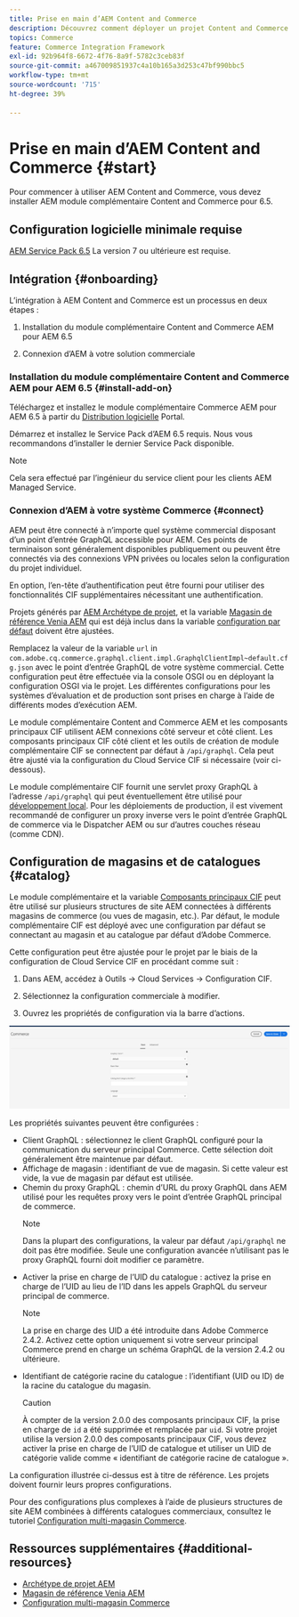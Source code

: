 ```yaml
---
title: Prise en main d’AEM Content and Commerce
description: Découvrez comment déployer un projet Content and Commerce AEM.
topics: Commerce
feature: Commerce Integration Framework
exl-id: 92b964f8-6672-4f76-8a9f-5782c3ceb83f
source-git-commit: a467009851937c4a10b165a3d253c47bf990bbc5
workflow-type: tm+mt
source-wordcount: '715'
ht-degree: 39%

---
```


# Prise en main d’AEM Content and Commerce {#start}

Pour commencer à utiliser AEM Content and Commerce, vous devez installer AEM module complémentaire Content and Commerce pour 6.5.

## Configuration logicielle minimale requise

[AEM Service Pack 6.5](https://experience.adobe.com/#/downloads/content/software-distribution/en/aem.html) La version 7 ou ultérieure est requise.

## Intégration  {#onboarding}

L’intégration à AEM Content and Commerce est un processus en deux étapes :

1. Installation du module complémentaire Content and Commerce AEM pour AEM 6.5

2. Connexion d’AEM à votre solution commerciale

### Installation du module complémentaire Content and Commerce AEM pour AEM 6.5 {#install-add-on}

Téléchargez et installez le module complémentaire Commerce AEM pour AEM 6.5 à partir du [Distribution logicielle](https://experience.adobe.com/#/downloads/content/software-distribution/en/aem.html) Portal.

Démarrez et installez le Service Pack d’AEM 6.5 requis. Nous vous recommandons d’installer le dernier Service Pack disponible.

>[!NOTE]
>
>Cela sera effectué par l’ingénieur du service client pour les clients AEM Managed Service.

### Connexion d’AEM à votre système Commerce {#connect}

AEM peut être connecté à n’importe quel système commercial disposant d’un point d’entrée GraphQL accessible pour AEM. Ces points de terminaison sont généralement disponibles publiquement ou peuvent être connectés via des connexions VPN privées ou locales selon la configuration du projet individuel.

En option, l’en-tête d’authentification peut être fourni pour utiliser des fonctionnalités CIF supplémentaires nécessitant une authentification.

Projets générés par [AEM Archétype de projet](https://github.com/adobe/aem-project-archetype), et la variable [Magasin de référence Venia AEM](https://github.com/adobe/aem-cif-guides-venia) qui est déjà inclus dans la variable [configuration par défaut](https://github.com/adobe/aem-cif-guides-venia/blob/main/ui.config/src/main/content/jcr_root/apps/venia/osgiconfig/config/com.adobe.cq.commerce.graphql.client.impl.GraphqlClientImpl~default.cfg.json) doivent être ajustées.

Remplacez la valeur de la variable `url` in `com.adobe.cq.commerce.graphql.client.impl.GraphqlClientImpl~default.cfg.json` avec le point d’entrée GraphQL de votre système commercial. Cette configuration peut être effectuée via la console OSGI ou en déployant la configuration OSGI via le projet. Les différentes configurations pour les systèmes d’évaluation et de production sont prises en charge à l’aide de différents modes d’exécution AEM.

Le module complémentaire Content and Commerce AEM et les composants principaux CIF utilisent AEM connexions côté serveur et côté client. Les composants principaux CIF côté client et les outils de création de module complémentaire CIF se connectent par défaut à `/api/graphql`. Cela peut être ajusté via la configuration du Cloud Service CIF si nécessaire (voir ci-dessous).

Le module complémentaire CIF fournit une servlet proxy GraphQL à l’adresse `/api/graphql` qui peut éventuellement être utilisé pour [développement local](develop.md). Pour les déploiements de production, il est vivement recommandé de configurer un proxy inverse vers le point d’entrée GraphQL de commerce via le Dispatcher AEM ou sur d’autres couches réseau (comme CDN).

## Configuration de magasins et de catalogues {#catalog}

Le module complémentaire et la variable [Composants principaux CIF](https://github.com/adobe/aem-core-cif-components) peut être utilisé sur plusieurs structures de site AEM connectées à différents magasins de commerce (ou vues de magasin, etc.). Par défaut, le module complémentaire CIF est déployé avec une configuration par défaut se connectant au magasin et au catalogue par défaut d’Adobe Commerce.

Cette configuration peut être ajustée pour le projet par le biais de la configuration de Cloud Service CIF en procédant comme suit :

1. Dans AEM, accédez à Outils -> Cloud Services -> Configuration CIF.

2. Sélectionnez la configuration commerciale à modifier.

3. Ouvrez les propriétés de configuration via la barre d’actions.

![Configuration des Cloud Services CIF](/help/commerce/cif/assets/cif-cloud-service-config.png)

Les propriétés suivantes peuvent être configurées :

- Client GraphQL : sélectionnez le client GraphQL configuré pour la communication du serveur principal Commerce. Cette sélection doit généralement être maintenue par défaut.
- Affichage de magasin : identifiant de vue de magasin. Si cette valeur est vide, la vue de magasin par défaut est utilisée.
- Chemin du proxy GraphQL : chemin d’URL du proxy GraphQL dans AEM utilisé pour les requêtes proxy vers le point d’entrée GraphQL principal de commerce.
   >[!NOTE]
   >
   > Dans la plupart des configurations, la valeur par défaut `/api/graphql` ne doit pas être modifiée. Seule une configuration avancée n’utilisant pas le proxy GraphQL fourni doit modifier ce paramètre.
- Activer la prise en charge de l’UID du catalogue : activez la prise en charge de l’UID au lieu de l’ID dans les appels GraphQL du serveur principal de commerce.
   >[!NOTE]
   >
   > La prise en charge des UID a été introduite dans Adobe Commerce 2.4.2. Activez cette option uniquement si votre serveur principal Commerce prend en charge un schéma GraphQL de la version 2.4.2 ou ultérieure.
- Identifiant de catégorie racine du catalogue : l’identifiant (UID ou ID) de la racine du catalogue du magasin.
   >[!CAUTION]
   >
   > À compter de la version 2.0.0 des composants principaux CIF, la prise en charge de `id` a été supprimée et remplacée par `uid`. Si votre projet utilise la version 2.0.0 des composants principaux CIF, vous devez activer la prise en charge de l’UID de catalogue et utiliser un UID de catégorie valide comme « identifiant de catégorie racine de catalogue ».

La configuration illustrée ci-dessus est à titre de référence. Les projets doivent fournir leurs propres configurations.

Pour des configurations plus complexes à l’aide de plusieurs structures de site AEM combinées à différents catalogues commerciaux, consultez le tutoriel [Configuration multi-magasin Commerce](configuring/multi-store-setup.md).

## Ressources supplémentaires {#additional-resources}

- [Archétype de projet AEM](https://github.com/adobe/aem-project-archetype)
- [Magasin de référence Venia AEM](https://github.com/adobe/aem-cif-guides-venia)
- [Configuration multi-magasin Commerce](configuring/multi-store-setup.md)

